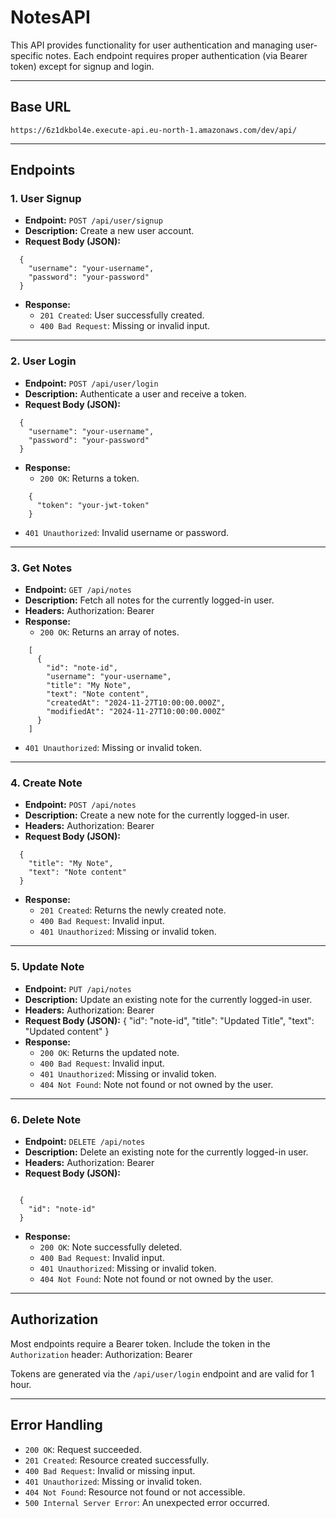 # NotesAPI

This API provides functionality for user authentication and managing user-specific notes. Each endpoint requires proper authentication (via Bearer token) except for signup and login.

---

## Base URL
```plaintext
https://6z1dkbol4e.execute-api.eu-north-1.amazonaws.com/dev/api/
```
---

## Endpoints

### 1. User Signup

- **Endpoint:** `POST /api/user/signup`
- **Description:** Create a new user account.
- **Request Body (JSON):**
```plaintext
  {
    "username": "your-username",
    "password": "your-password"
  }
```
- **Response:**
  - `201 Created`: User successfully created.
  - `400 Bad Request`: Missing or invalid input.

---

### 2. User Login

- **Endpoint:** `POST /api/user/login`
- **Description:** Authenticate a user and receive a token.
- **Request Body (JSON):**
```plaintext
  {
    "username": "your-username",
    "password": "your-password"
  }
```

- **Response:**
  - `200 OK`: Returns a token.
```plaintext
    {
      "token": "your-jwt-token"
    }
```
  - `401 Unauthorized`: Invalid username or password.

---

### 3. Get Notes

- **Endpoint:** `GET /api/notes`
- **Description:** Fetch all notes for the currently logged-in user.
- **Headers:**
  Authorization: Bearer <your-token>
- **Response:**
  - `200 OK`: Returns an array of notes.
```plaintext
    [
      {
        "id": "note-id",
        "username": "your-username",
        "title": "My Note",
        "text": "Note content",
        "createdAt": "2024-11-27T10:00:00.000Z",
        "modifiedAt": "2024-11-27T10:00:00.000Z"
      }
    ]
```
  - `401 Unauthorized`: Missing or invalid token.

---

### 4. Create Note

- **Endpoint:** `POST /api/notes`
- **Description:** Create a new note for the currently logged-in user.
- **Headers:**
  Authorization: Bearer <your-token>
- **Request Body (JSON):**
```plaintext
  {
    "title": "My Note",
    "text": "Note content"
  }
```

- **Response:**
  - `201 Created`: Returns the newly created note.
  - `400 Bad Request`: Invalid input.
  - `401 Unauthorized`: Missing or invalid token.

---

### 5. Update Note

- **Endpoint:** `PUT /api/notes`
- **Description:** Update an existing note for the currently logged-in user.
- **Headers:**
  Authorization: Bearer <your-token>
- **Request Body (JSON):**
  {
    "id": "note-id",
    "title": "Updated Title",
    "text": "Updated content"
  }
- **Response:**
  - `200 OK`: Returns the updated note.
  - `400 Bad Request`: Invalid input.
  - `401 Unauthorized`: Missing or invalid token.
  - `404 Not Found`: Note not found or not owned by the user.

---

### 6. Delete Note

- **Endpoint:** `DELETE /api/notes`
- **Description:** Delete an existing note for the currently logged-in user.
- **Headers:**
  Authorization: Bearer <your-token>
- **Request Body (JSON):**
```plaintext

  {
    "id": "note-id"
  }

```
- **Response:**
  - `200 OK`: Note successfully deleted.
  - `400 Bad Request`: Invalid input.
  - `401 Unauthorized`: Missing or invalid token.
  - `404 Not Found`: Note not found or not owned by the user.

---

## Authorization

Most endpoints require a Bearer token. Include the token in the `Authorization` header:
Authorization: Bearer <your-token>

Tokens are generated via the `/api/user/login` endpoint and are valid for 1 hour.

---

## Error Handling

- `200 OK`: Request succeeded.
- `201 Created`: Resource created successfully.
- `400 Bad Request`: Invalid or missing input.
- `401 Unauthorized`: Missing or invalid token.
- `404 Not Found`: Resource not found or not accessible.
- `500 Internal Server Error`: An unexpected error occurred.
